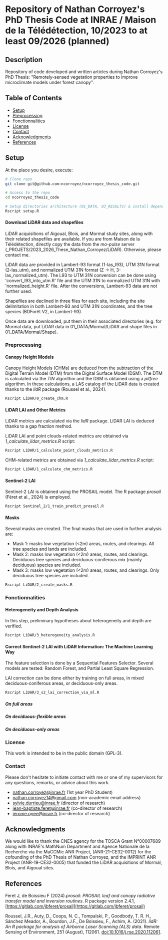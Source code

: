 # Repository of Nathan Corroyez's PhD Thesis Code at INRAE / Maison de la Télédétection, 10/2023 to at least 09/2026 (planned)

## Description

Repository of code developed and written articles during Nathan Corroyez's PhD Thesis: "Remotely-sensed vegetation properties to improve microclimate models under forest canopy".

## Table of Contents

- [Setup](#Setup)
- [Preprocessing](#Preprocessing)
- [Fonctionnalities](#Fonctionnalities)
- [License](#License)
- [Contact](#Contact)
- [Acknowledgments](#Acknowledgments)
- [References](#References)

## Setup

At the place you desire, execute:
```bash
# Clone repo
git clone git@github.com:ncorroyez/ncorroyez_thesis_code.git

# Access to the repo
cd ncorroyez_thesis_code

# Setup directories architecture (01_DATA, 03_RESULTS) & install dependencies 
Rscript setup.R
```

#### Download LiDAR data and shapefiles

LiDAR acquisitions of Aigoual, Blois, and Mormal study sites, along with their related shapefiles are available. 
If you are from Maison de la Télédétection, directly copy the data from the _mo-pulse_ server (_PROJETS/2023_2026_These_Nathan_Corroyez/LiDAR). Otherwise, please contact me.

LiDAR data are provided in Lambert-93 format (1-las_l93), UTM 31N format (2-las_utm), and normalized UTM 31N format (Z -> H, 3-las_normalized_utm). The L93 to UTM 31N conversion can be done using 'convert_l93_into_utm.R' file and the UTM 31N to normalized UTM 31N with 'normalized_height.R' file. After the conversions, Lambert-93 data are not further used. 

Shapefiles are declined in three files for each site, including the site delimitation in both Lambert-93 and UTM 31N coordinates, and the tree species (BDForêt V2, in Lambert-93).

Once data are downloaded, put them in their associated directories (e.g. for Mormal data, put LiDAR data in 01_DATA/Mormal/LiDAR and shape files in 01_DATA/Mormal/Shape).

### Preprocessing

#### Canopy Height Models

Canopy Height Models (CHMs) are deduced from the subtraction of the Digital Terrain Model (DTM) from the Digital Surface Model (DSM). The DTM is calculated via the _TIN_ algorithm and the DSM is obtained using a _pitfree_ algorithm. In these calculations, a LAS catalog of the LiDAR data is created thanks to the _lidR_ package (Roussel et al., 2024). 

```bash
Rscript LiDAR/0_create_chm.R
```

#### LiDAR LAI and Other Metrics

LiDAR metrics are calculated via the _lidR_ package. LiDAR LAI is deduced thanks to a gap fraction method.

LiDAR LAI and point clouds-related metrics are obtained via _1_calculate_lidar_metrics.R_ script:
```bash
Rscript LiDAR/1_calculate_point_clouds_metrics.R
```

CHM-related metrics are obtained via _1_calculate_lidar_metrics.R_ script:
```bash
Rscript LiDAR/1_calculate_chm_metrics.R
```

#### Sentinel-2 LAI

Sentinel-2 LAI is obtained using the PROSAIL model. The R package _prosail_ (Féret et al., 2024) is employed.

```bash
Rscript Sentinel_2/1_train_predict_prosail.R
```

#### Masks

Several masks are created. The final masks that are used in further analysis are:
- Mask 1: masks low vegetation (<2m) areas, routes, and clearings. All tree species and lands are included.
- Mask 2: masks low vegetation (<2m) areas, routes, and clearings. Deciduous tree species and deciduous-coniferous mix (mainly deciduous) species are included.
- Mask 3: masks low vegetation (<2m) areas, routes, and clearings. Only deciduous tree species are included.

```bash
Rscript LiDAR/2_create_masks.R
```

### Fonctionnalities

#### Heterogeneity and Depth Analysis

In this step, preliminary hypotheses about heterogeneity and depth are verified.

```bash
Rscript LiDAR/3_heterogeneity_analysis.R
```

#### Correct Sentinel-2 LAI with LiDAR Information: The Machine Learning Way

The feature selection is done by a Sequential Features Selector.
Several models are tested: Random Forest, and Partial Least Square Regression.

LAI correction can be done either by training on full areas, in mixed deciduous-coniferous areas, or deciduous-only areas.

```bash
Rscript LiDAR/3_s2_lai_correction_via_ml.R
```

##### On full areas

##### On deciduous-flexible areas

##### On deciduous-only areas

### License

This work is intended to be in the public domain (GPL-3).

### Contact

Please don't hesitate to initiate contact with me or one of my supervisors for any questions, remarks, or advice about this work.

- nathan.corroyez@inrae.fr (1st year PhD Student)
- nathan.corroyez14@gmail.com (non-academic email address)
- sylvie.durrieu@inrae.fr (director of research)
- jean-baptiste.feret@inrae.fr (co-director of research)
- jerome.ogee@inrae.fr (co-director of research)

## Acknowledgments

We would like to thank the CNES agency for the TOSCA Grant N°00007689 along with INRAE's MathNum Department and Agence Nationale de la Recherche via the MaCCMic ANR Project, (ANR-21-CE32-0012) for the cofounding of the PhD Thesis of Nathan Corroyez, and the IMPRINT ANR Project (ANR-19-CE32-0005) that funded the LiDAR acquisitions of Mormal, Blois, and Aigoual sites.

## References

Feret J, de Boissieu F (2024)._prosail: PROSAIL leaf and canopy radiative transfer model and inversion routines_. R package version 2.4.1, [https://gitlab.com/jbferet/prosail](https://gitlab.com/jbferet/prosail)

Roussel, J.R., Auty, D., Coops, N. C., Tompalski, P., Goodbody, T. R. H., Sánchez Meador, A., Bourdon, J.F., De Boissieu, F., Achim, A. (2021). _lidR: An R package for analysis of Airborne Laser Scanning (ALS) data_. Remote Sensing of Environment, 251 (August), 112061. [doi:10.1016/j.rse.2020.112061](https://doi.org/10.1016/j.rse.2020.112061).
